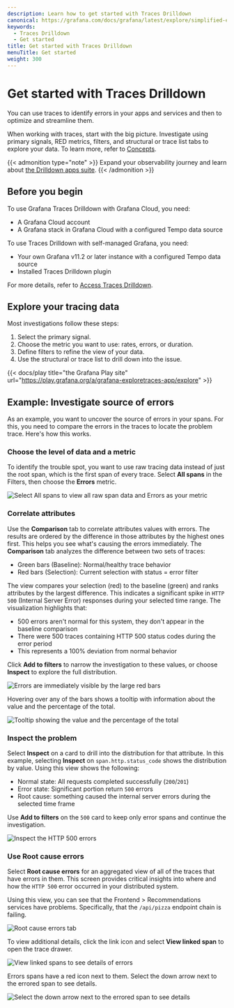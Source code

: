 ```yaml
---
description: Learn how to get started with Traces Drilldown
canonical: https://grafana.com/docs/grafana/latest/explore/simplified-exploration/traces/get-started/
keywords:
  - Traces Drilldown
  - Get started
title: Get started with Traces Drilldown
menuTitle: Get started
weight: 300
---
```


# Get started with Traces Drilldown

You can use traces to identify errors in your apps and services and then to optimize and streamline them.

When working with traces, start with the big picture.
Investigate using primary signals, RED metrics, filters, and structural or trace list tabs to explore your data.
To learn more, refer to [Concepts](../concepts/).

{{< admonition type="note" >}}
Expand your observability journey and learn about [the Drilldown apps suite](../../).
{{< /admonition >}}

<!-- Commenting out this video until we can replace it with a new one -->
<!-- {{< youtube id="a3uB1C2oHA4" >}} -->

## Before you begin

To use Grafana Traces Drilldown with Grafana Cloud, you need:

- A Grafana Cloud account
- A Grafana stack in Grafana Cloud with a configured Tempo data source

To use Traces Drilldown with self-managed Grafana, you need:

- Your own Grafana v11.2 or later instance with a configured Tempo data source
- Installed Traces Drilldown plugin

For more details, refer to [Access Traces Drilldown](../access/).

## Explore your tracing data

Most investigations follow these steps:

1. Select the primary signal.
1. Choose the metric you want to use: rates, errors, or duration.
1. Define filters to refine the view of your data.
1. Use the structural or trace list to drill down into the issue.

{{< docs/play title="the Grafana Play site" url="https://play.grafana.org/a/grafana-exploretraces-app/explore" >}}

## Example: Investigate source of errors

As an example, you want to uncover the source of errors in your spans.
For this, you need to compare the errors in the traces to locate the problem trace.
Here's how this works.

### Choose the level of data and a metric

To identify the trouble spot, you want to use raw tracing data instead of just the root span, which is the first span of every trace.
Select **All spans** in the Filters, then choose the **Errors** metric.

![Select All spans to view all raw span data and Errors as your metric](/media/docs/explore-traces/traces-drilldown-allspans-errors-red-v1.2.png "Select All spans to view all raw span data and Errors as your metric")

### Correlate attributes

Use the **Comparison** tab to correlate attributes values with errors. The results are ordered by the difference in those attributes by the highest ones first. This helps
you see what's causing the errors immediately.
The **Comparison** tab analyzes the difference between two sets of traces:

- Green bars (Baseline): Normal/healthy trace behavior
- Red bars (Selection): Current selection with status = error filter

The view compares your selection (red) to the baseline (green) and ranks attributes by the largest difference.
This indicates a significant spike in `HTTP 500` (Internal Server Error) responses during your selected time range.
The visualization highlights that:

- 500 errors aren't normal for this system, they don't appear in the baseline comparison
- There were 500 traces containing HTTP 500 status codes during the error period
- This represents a 100% deviation from normal behavior

Click **Add to filters** to narrow the investigation to these values, or choose **Inspect** to explore the full distribution.

![Errors are immediately visible by the large red bars](/media/docs/explore-traces/traces-drilldown-errors-comparison-http-status-code-v1.2.png "Errors are immediately visible by the large red bars")

Hovering over any of the bars shows a tooltip with information about the value and the percentage of the total.

![Tooltip showing the value and the percentage of the total](/media/docs/explore-traces/traces-drilldown-errors-hover-tooltip.png "Tooltip showing the value and the percentage of the total")

### Inspect the problem

Select **Inspect** on a card to drill into the distribution for that attribute.
In this example, selecting **Inspect** on `span.http.status_code` shows the distribution by value. Using this view shows the following:

- Normal state: All requests completed successfully (`200`/`201`)
- Error state: Significant portion return `500` errors
- Root cause: something caused the internal server errors during the selected time frame

Use **Add to filters** on the `500` card to keep only error spans and continue the investigation.

![Inspect the HTTP 500 errors](/media/docs/explore-traces/traces-drilldown-errors-comparison-http-status-attr-selected-v1.2.png "Inspect the HTTP 500 errors")

### Use Root cause errors

Select **Root cause errors** for an aggregated view of all of the traces that have errors in them.
This screen provides critical insights into where and how the `HTTP 500` error occurred in your distributed system.

Using this view, you can see that the Frontend > Recommendations services have problems. Specifically, that the `/api/pizza` endpoint chain is failing.

![Root cause errors tab](/media/docs/explore-traces/traces-drilldown-root-cause-errors-v1.2.png "Root cause errors tab")

To view additional details, click the link icon and select **View linked span** to open the trace drawer.

![View linked spans to see details of errors](/media/docs/explore-traces/traces-drilldown-root-cause-trace-drawer-v1.2.png "View linked spans to see details of errors")

Errors spans have a red icon next to them. Select the down arrow next to the errored span to see details.

![Select the down arrow next to the errored span to see details](/media/docs/explore-traces/traces-drilldown-root-cause-trace-expanded-v1.2.png "Select the down arrow next to the errored span to see details")